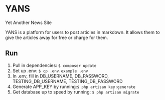 # YANS
Yet Another News Site

YANS is a platform for users to post articles in markdown. It allows them to give the articles away for free or charge for them.

## Run
1. Pull in dependencies: `$ composer update`
2. Set up .env: `$ cp .env.example .env`
3. In .env, fill in DB_USERNAME, DB_PASSWORD, TESTING_DB_USERNAME, TESTING_DB_PASSWORD 
4. Generate APP_KEY by running:`$ php artisan key:generate`
5. Get database up to speed by running: `$ php artisan migrate`